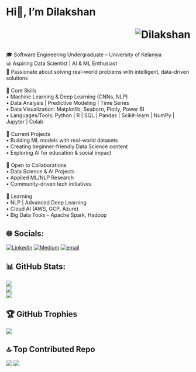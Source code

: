 # Hi👋, I’m Dilakshan <p align="right"> <img src="https://komarev.com/ghpvc/?username=Dilakshan&label=Profile%20views&color=0e75b6&style=flat" alt="Dilakshan" /> </p>

🎓 Software Engineering Undergraduate – University of Kelaniya <br>📊 Aspiring Data Scientist | AI & ML Enthusiast <br>🧠 Passionate about solving real-world problems with intelligent, data-driven solutions <br><br>🔬 Core Skills <br>• Machine Learning & Deep Learning (CNNs, NLP) <br>• Data Analysis | Predictive Modeling | Time Series <br>• Data Visualization: Matplotlib, Seaborn, Plotly, Power BI <br>• Languages/Tools: Python | R | SQL | Pandas | Scikit-learn | NumPy | Jupyter | Colab <br><br>💼 Current Projects <br>• Building ML models with real-world datasets <br>• Creating beginner-friendly Data Science content <br>• Exploring AI for education & social impact <br><br>🤝 Open to Collaborations <br>• Data Science & AI Projects <br>• Applied ML/NLP Research <br>• Community-driven tech initiatives <br><br>🌱 Learning <br>• NLP | Advanced Deep Learning <br>• Cloud AI (AWS, GCP, Azure) <br>• Big Data Tools – Apache Spark, Hadoop

## 🌐 Socials:
[![LinkedIn](https://img.shields.io/badge/LinkedIn-%230077B5.svg?logo=linkedin&logoColor=white)](https://linkedin.com/in/https://www.linkedin.com/in/sivanathandilakshan) [![Medium](https://img.shields.io/badge/Medium-12100E?logo=medium&logoColor=white)](https://medium.com/@https://medium.com/@sivanathandilakshan) [![email](https://img.shields.io/badge/Email-D14836?logo=gmail&logoColor=white)](mailto:dilakshan.info@gmail.com) 

## 📊 GitHub Stats:
![](https://github-readme-stats.vercel.app/api?username=SGDilakshan&theme=holi&hide_border=false&include_all_commits=true&count_private=true)<br/>
![](https://nirzak-streak-stats.vercel.app/?user=SGDilakshan&theme=holi&hide_border=false)<br/>
![](https://github-readme-stats.vercel.app/api/top-langs/?username=SGDilakshan&theme=holi&hide_border=false&include_all_commits=true&count_private=true&layout=compact)

## 🏆 GitHub Trophies
![](https://github-profile-trophy.vercel.app/?username=SGDilakshan&theme=holi&no-frame=false&no-bg=false&margin-w=4)

## 🔝 Top Contributed Repo
![](https://github-contributor-stats.vercel.app/api?username=SGDilakshan&limit=5&theme=holi&combine_all_yearly_contributions=true)
[![](https://visitcount.itsvg.in/api?id=SGDilakshan&icon=4&color=1)](https://visitcount.itsvg.in)
